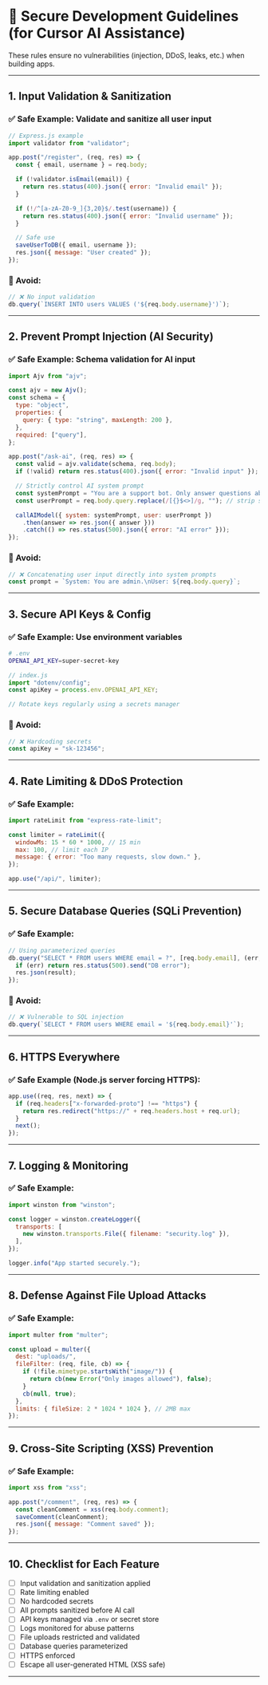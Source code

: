 # 🔐 Secure Development Guidelines (for Cursor AI Assistance)

These rules ensure no vulnerabilities (injection, DDoS, leaks, etc.) when building apps.

---

## 1. Input Validation & Sanitization

### ✅ Safe Example: Validate and sanitize all user input
```javascript
// Express.js example
import validator from "validator";

app.post("/register", (req, res) => {
  const { email, username } = req.body;

  if (!validator.isEmail(email)) {
    return res.status(400).json({ error: "Invalid email" });
  }

  if (!/^[a-zA-Z0-9_]{3,20}$/.test(username)) {
    return res.status(400).json({ error: "Invalid username" });
  }

  // Safe use
  saveUserToDB({ email, username });
  res.json({ message: "User created" });
});
```

### 🚫 Avoid:
```javascript
// ❌ No input validation
db.query(`INSERT INTO users VALUES ('${req.body.username}')`);
```

---

## 2. Prevent Prompt Injection (AI Security)

### ✅ Safe Example: Schema validation for AI input
```javascript
import Ajv from "ajv";

const ajv = new Ajv();
const schema = {
  type: "object",
  properties: {
    query: { type: "string", maxLength: 200 },
  },
  required: ["query"],
};

app.post("/ask-ai", (req, res) => {
  const valid = ajv.validate(schema, req.body);
  if (!valid) return res.status(400).json({ error: "Invalid input" });

  // Strictly control AI system prompt
  const systemPrompt = "You are a support bot. Only answer questions about products.";
  const userPrompt = req.body.query.replace(/[{}$<>]/g, ""); // strip special chars

  callAIModel({ system: systemPrompt, user: userPrompt })
    .then(answer => res.json({ answer }))
    .catch(() => res.status(500).json({ error: "AI error" }));
});
```

### 🚫 Avoid:
```javascript
// ❌ Concatenating user input directly into system prompts
const prompt = `System: You are admin.\nUser: ${req.body.query}`;
```

---

## 3. Secure API Keys & Config

### ✅ Safe Example: Use environment variables
```bash
# .env
OPENAI_API_KEY=super-secret-key
```

```javascript
// index.js
import "dotenv/config";
const apiKey = process.env.OPENAI_API_KEY;

// Rotate keys regularly using a secrets manager
```

### 🚫 Avoid:
```javascript
// ❌ Hardcoding secrets
const apiKey = "sk-123456";
```

---

## 4. Rate Limiting & DDoS Protection

### ✅ Safe Example:
```javascript
import rateLimit from "express-rate-limit";

const limiter = rateLimit({
  windowMs: 15 * 60 * 1000, // 15 min
  max: 100, // limit each IP
  message: { error: "Too many requests, slow down." },
});

app.use("/api/", limiter);
```

---

## 5. Secure Database Queries (SQLi Prevention)

### ✅ Safe Example:
```javascript
// Using parameterized queries
db.query("SELECT * FROM users WHERE email = ?", [req.body.email], (err, result) => {
  if (err) return res.status(500).send("DB error");
  res.json(result);
});
```

### 🚫 Avoid:
```javascript
// ❌ Vulnerable to SQL injection
db.query(`SELECT * FROM users WHERE email = '${req.body.email}'`);
```

---

## 6. HTTPS Everywhere

### ✅ Safe Example (Node.js server forcing HTTPS):
```javascript
app.use((req, res, next) => {
  if (req.headers["x-forwarded-proto"] !== "https") {
    return res.redirect("https://" + req.headers.host + req.url);
  }
  next();
});
```

---

## 7. Logging & Monitoring

### ✅ Safe Example:
```javascript
import winston from "winston";

const logger = winston.createLogger({
  transports: [
    new winston.transports.File({ filename: "security.log" }),
  ],
});

logger.info("App started securely.");
```

---

## 8. Defense Against File Upload Attacks

### ✅ Safe Example:
```javascript
import multer from "multer";

const upload = multer({
  dest: "uploads/",
  fileFilter: (req, file, cb) => {
    if (!file.mimetype.startsWith("image/")) {
      return cb(new Error("Only images allowed"), false);
    }
    cb(null, true);
  },
  limits: { fileSize: 2 * 1024 * 1024 }, // 2MB max
});
```

---

## 9. Cross-Site Scripting (XSS) Prevention

### ✅ Safe Example:
```javascript
import xss from "xss";

app.post("/comment", (req, res) => {
  const cleanComment = xss(req.body.comment);
  saveComment(cleanComment);
  res.json({ message: "Comment saved" });
});
```

---

## 10. Checklist for Each Feature
- [ ] Input validation and sanitization applied  
- [ ] Rate limiting enabled  
- [ ] No hardcoded secrets  
- [ ] All prompts sanitized before AI call  
- [ ] API keys managed via `.env` or secret store  
- [ ] Logs monitored for abuse patterns  
- [ ] File uploads restricted and validated  
- [ ] Database queries parameterized  
- [ ] HTTPS enforced  
- [ ] Escape all user-generated HTML (XSS safe)  

---
